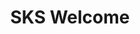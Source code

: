 ---
type: "module"
title: "SKS Welcome"
description: "Welcome to the SKS Starter Learning Path"
weight: 1
---